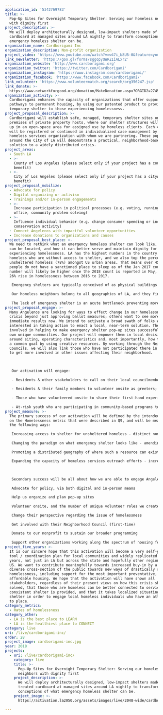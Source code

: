 ```yaml
---
application_id: '5342769783'
title: >-
  Pop-Up Sites for Overnight Temporary Shelter: Serving our homeless neighbors
  with dignity first
project_description: >-
  We will deploy architecturally designed, low-impact shelters made of treated
  cardboard at managed sites around LA nightly to transform conceptions of what
  emergency homeless shelter can be.
organization_name: Cardborigami Inc
organization_description: Non-profit organization
project_video: 'https://www.youtube.com/watch?v=w47i_b8U5-0&feature=youtu.be'
link_newsletter: 'https://goo.gl/forms/sggopyQWRZ1iALxr2'
organization_website: 'http://www.cardborigami.org'
organization_twitter: 'https://twitter.com/Cardborigami'
organization_instagram: 'https://www.instagram.com/cardborigami/'
organization_facebook: 'https://www.facebook.com/Cardborigami/'
link_volunteer: 'https://www.volunteermatch.org/search/org356247.jsp'
link_donate: >-
  https://www.networkforgood.org/donation/MakeDonation.aspx?ORGID2=274595299&vlrStratCode=0%2fpkJT3z6iyu5unnFJnwk2HH1cBRncsVez76VtujapWXgJekb98%2fc0DhcUobzPOn
organization_activity: >-
  Cardborigami enhances the capacity of organizations that offer supportive
  pathways to permanent housing, by using our patented product to provide
  temporary shelter to those experiencing homelessness.
project_proposal_description: >-
  Cardborigami will establish safe, managed, temporary shelter sites on secured
  premises of private property hosts, where our shelter structures will be set
  up in an open-space area for assigned use by homeless clients. Each client
  will be registered or continued in individualized case management by the local
  homeless services organization with whom we are partnering. These pop-ups
  around the City of LA will demonstrate a practical, neighborhood-based
  solution to a widely distributed crisis.
project_areas:
  - South LA
  - >-
    County of Los Angeles (please select only if your project has a countywide
    benefit)
  - >-
    City of Los Angeles (please select only if your project has a citywide
    benefit)
project_proposal_mobilize:
  - Advocate for policy
  - Digital organizing or activism
  - Trainings and/or in-person engagements
  - >-
    Increase participation in political processes (e.g. voting, running for
    office, community problem solving)
  - >-
    Influence individual behavior (e.g. change consumer spending or increase
    conservation activity)
  - Connect Angelenos with impactful volunteer opportunities
  - Increase donations to organizations and causes
project_proposal_best_place: >-
  We need to rethink what an emergency homeless shelter can look like, where it
  can be located, and how it can better serve and maintain dignity for those
  experiencing homelessness. LA has the highest numbers in the country of
  homeless who are without access to shelter, and we also top the percentage of
  unsheltered homeless (78%) amongst US urban areas. That means over 45,000
  people do not have a sanctioned place to sleep as of the Jan 2017 count; the
  number will likely be higher once the 2018 count is reported in May, given the
  26% rise in homelessness between 2016 to 2017.
   
   Emergency shelters are typically conceived of as physical buildings within which people are aggregated into open sleeping arrangements. Two main problems of this approach are: traditional brick-and-mortar facilities cannot be built or converted fast enough to meet the urgent need, and grouping strangers into such an environment can elevate anxieties. Instead of limiting the format of such shelter to permanent structures, our activation reimagines what we can do with existing outdoor lots that can serve multiple purposes, including for very temporary and quickly deployable shelter. The Cardborigamis will also give clients a sense of private space that will reinforce their well-being while a part of the collective site.
   
   Our homeless neighbors belong to all geographies of LA, and they find places to sleep wherever they can, often in areas that are familiar to them. It’s crucial for us to recognize that the need for emergency shelter is dispersed, and concentrating services or resources in a few spots that are hard to reach or require transportation to is not the answer. As reliable access to shelter is top priority for someone to transition off the streets, locating shelter pop-ups closer to where the homeless already are, rather than moving them to far, unfamiliar places, ensures a higher likelihood of them progressing with services. With our no-lasting-trace footprint, Cardborigami will empower neighborhoods with our shelters and joint planning to show that creating a shelter site does not need to be a long-term capital commitment for a what should be a temporary state. This approach also allows for siting that is much more responsive and flexible to changes in demand.
   
   The lack of emergency shelter is an acute bottleneck preventing more homeless from being connected with needed services. Further, what legal shelter is available often has preset limits for who they can accept and how many, based on gender, life stage and official funding allocations of beds for various sub-populations. This type of planning is heavily weighted in infrastructure and cannot adjust to the dynamic conditions or demographics of homelessness. Our activation will increase the efficient use of outreach workers by creating new locations where they can do intakes & assessments for the countywide Coordinated Entry System, while reducing disruptions that unsheltered folks experience with street sweeps.
project_proposal_engage: >-
  Many Angelenos are looking for ways to effect change in our homelessness
  crisis beyond just approving ballot measures; others want to see more
  immediate results now. We intend to activate a broad swath of folks who are
  interested in taking action to enact a local, near-term solution. They will be
  involved in helping to make emergency shelter pop-up sites successful in their
  own unique communities. Our project will empower them in local decision-making
  around siting, operating characteristics and, most importantly, how to realize
  a common goal by using creative resources. By working through the Neighborhood
  Councils, we will also link those who have not participated there in the past
  to get more involved in other issues affecting their neighborhood. 
   
   
   
   Our activation will engage:
   
   - Residents & other stakeholders to call on their local councilmembers and relevant public agencies, such as Planning and Fire, to voice support for policy changes that would allow the implementation of outdoor solutions
   
   - Residents & their family members to volunteer onsite as greeters; monitors; intake assistants; storage helpers and other light functions
   
   - Those who have volunteered onsite to share their first-hand experiences interfacing with homeless guests to educate fellow community members about their stories, and create support for long-term solutions
   
   - At-risk youth who are participating in community-based programs to work in paid internships assembling the Cardborigamis for shelter site use
project_measure: >-
  The primary success of our activation will be defined by the intended impacts
  on the Homelessness metric that were described in Q9, and will be measured in
  the following ways:
   
   Increasing access to shelter for unsheltered homeless - distinct number of individuals who did not have a regular, sanctioned place to sleep before coming to a pop-up
   
   Changing the paradigm on what emergency shelter looks like - amending the applicable municipal standards to account for outdoor solutions, and proving our site operations are compliant
   
   Promoting a distributed geography of where such a resource can exist - our ability to create pop-ups in places where emergency shelter did not exist, especially locations that are prohibitive to easy transit
   
   Expanding the capacity of homeless services outreach efforts - increases in new intakes and rates of follow-up for those already enrolled in system
   
   
   
   Secondary success will be all about how we are able to engage Angelenos in the 2-yr activation. We will document and measure how effective we have been at mobilizing folks to:
   
   Advocate for policy, via both digital and in-person means
   
   Help us organize and plan pop-up sites
   
   Volunteer onsite, and the number of unique volunteer roles we create at each site
   
   Change their perspective regarding the issue of homelessness
   
   Get involved with their Neighborhood Council (first-time)
   
   Donate to our nonprofit to sustain our broader programming
   
   Support other organizations working along the spectrum of housing for the homeless
project_five_years: >-
  It is our sincere hope that this activation will become a very self-generating
  tool / coordination plan for local communities and widely replicated in 5
  years, not just in LA but across the state and hopefully other regions in the
  US. We want to contribute meaningfully towards increased buy-in by a large and
  diverse cross-section of the public towards new ways of drastically reducing
  homelessness, including support for the most important preventative, more
  affordable housing. We hope that the activation will have shown all
  stakeholders, regardless of their present views on how this crisis should be
  solved, that those who are homeless can be better connected to services when
  consistent shelter is provided, and that it takes localized situating of that
  shelter in order to engage local homeless individuals who have an attachment
  to place.
category_metrics:
  - Rates of homelessness
category_other:
  - LA is the best place to LEARN
  - LA is the healthiest place to CONNECT
category: live
uri: /live/cardborigami-inc/
order: 28
project_image: cardborigami-inc.jpg
year: 2018
projects:
  - uri: /live/cardborigami-inc/
    category: live
    title: >-
      Pop-Up Sites for Overnight Temporary Shelter: Serving our homeless
      neighbors with dignity first
    project_description: >-
      We will deploy architecturally designed, low-impact shelters made of
      treated cardboard at managed sites around LA nightly to transform
      conceptions of what emergency homeless shelter can be.
    project_image: >-
      https://activation.la2050.org/assets/images/live/2048-wide/cardborigami-inc.jpg

---
```

